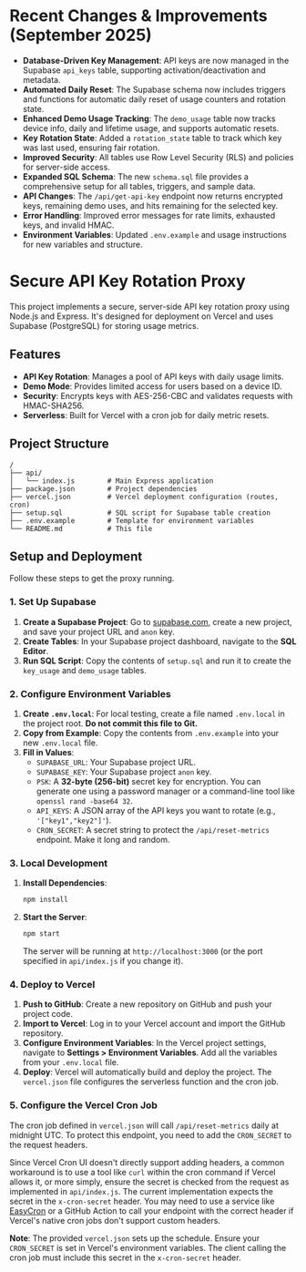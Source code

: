 # Recent Changes & Improvements (September 2025)

- **Database-Driven Key Management**: API keys are now managed in the Supabase `api_keys` table, supporting activation/deactivation and metadata.
- **Automated Daily Reset**: The Supabase schema now includes triggers and functions for automatic daily reset of usage counters and rotation state.
- **Enhanced Demo Usage Tracking**: The `demo_usage` table now tracks device info, daily and lifetime usage, and supports automatic resets.
- **Key Rotation State**: Added a `rotation_state` table to track which key was last used, ensuring fair rotation.
- **Improved Security**: All tables use Row Level Security (RLS) and policies for server-side access.
- **Expanded SQL Schema**: The new `schema.sql` file provides a comprehensive setup for all tables, triggers, and sample data.
- **API Changes**: The `/api/get-api-key` endpoint now returns encrypted keys, remaining demo uses, and hits remaining for the selected key.
- **Error Handling**: Improved error messages for rate limits, exhausted keys, and invalid HMAC.
- **Environment Variables**: Updated `.env.example` and usage instructions for new variables and structure.

# Secure API Key Rotation Proxy

This project implements a secure, server-side API key rotation proxy using Node.js and Express. It's designed for deployment on Vercel and uses Supabase (PostgreSQL) for storing usage metrics.

## Features

- **API Key Rotation**: Manages a pool of API keys with daily usage limits.
- **Demo Mode**: Provides limited access for users based on a device ID.
- **Security**: Encrypts keys with AES-256-CBC and validates requests with HMAC-SHA256.
- **Serverless**: Built for Vercel with a cron job for daily metric resets.

## Project Structure

```
/
├── api/
│   └── index.js        # Main Express application
├── package.json        # Project dependencies
├── vercel.json         # Vercel deployment configuration (routes, cron)
├── setup.sql           # SQL script for Supabase table creation
├── .env.example        # Template for environment variables
└── README.md           # This file
```

## Setup and Deployment

Follow these steps to get the proxy running.

### 1. Set Up Supabase

1.  **Create a Supabase Project**: Go to [supabase.com](https://supabase.com), create a new project, and save your project URL and `anon` key.
2.  **Create Tables**: In your Supabase project dashboard, navigate to the **SQL Editor**.
3.  **Run SQL Script**: Copy the contents of `setup.sql` and run it to create the `key_usage` and `demo_usage` tables.

### 2. Configure Environment Variables

1.  **Create `.env.local`**: For local testing, create a file named `.env.local` in the project root. **Do not commit this file to Git.**
2.  **Copy from Example**: Copy the contents from `.env.example` into your new `.env.local` file.
3.  **Fill in Values**:
    *   `SUPABASE_URL`: Your Supabase project URL.
    *   `SUPABASE_KEY`: Your Supabase project `anon` key.
    *   `PSK`: A **32-byte (256-bit)** secret key for encryption. You can generate one using a password manager or a command-line tool like `openssl rand -base64 32`.
    *   `API_KEYS`: A JSON array of the API keys you want to rotate (e.g., `'["key1","key2"]'`).
    *   `CRON_SECRET`: A secret string to protect the `/api/reset-metrics` endpoint. Make it long and random.

### 3. Local Development

1.  **Install Dependencies**:
    ```bash
    npm install
    ```
2.  **Start the Server**:
    ```bash
    npm start
    ```
    The server will be running at `http://localhost:3000` (or the port specified in `api/index.js` if you change it).

### 4. Deploy to Vercel

1.  **Push to GitHub**: Create a new repository on GitHub and push your project code.
2.  **Import to Vercel**: Log in to your Vercel account and import the GitHub repository.
3.  **Configure Environment Variables**: In the Vercel project settings, navigate to **Settings > Environment Variables**. Add all the variables from your `.env.local` file.
4.  **Deploy**: Vercel will automatically build and deploy the project. The `vercel.json` file configures the serverless function and the cron job.

### 5. Configure the Vercel Cron Job

The cron job defined in `vercel.json` will call `/api/reset-metrics` daily at midnight UTC. To protect this endpoint, you need to add the `CRON_SECRET` to the request headers.

Since Vercel Cron UI doesn't directly support adding headers, a common workaround is to use a tool like `curl` within the cron command if Vercel allows it, or more simply, ensure the secret is checked from the request as implemented in `api/index.js`. The current implementation expects the secret in the `x-cron-secret` header. You may need to use a service like [EasyCron](https://www.easycron.com/) or a GitHub Action to call your endpoint with the correct header if Vercel's native cron jobs don't support custom headers.

**Note**: The provided `vercel.json` sets up the schedule. Ensure your `CRON_SECRET` is set in Vercel's environment variables. The client calling the cron job must include this secret in the `x-cron-secret` header.
